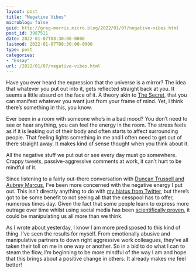 ```yaml
---
layout: post
title: "Negative Vibes"
microblog: false
guid: http://greg-morris.micro.blog/2022/01/07/negative-vibes.html
post_id: 3987511
date: 2022-01-07T08:30:00-0000
lastmod: 2022-01-07T08:30:00-0000
type: post
categories:
- "Essay"
url: /2022/01/07/negative-vibes.html
---
```

<p>Have you ever heard the expression that the universe is a mirror? The idea that whatever you put out into it, gets reflected straight back at you. It seems a little absurd on the face of it. A theory akin to <a href="https://www.thesecret.tv">The Secret</a>, that you can manifest whatever you want just from your frame of mind. Yet, I think there’s something in this, you know.</p><p>Ever been in a room with someone who’s in a bad mood? You don’t need to see or hear anything, you can feel the energy in the room. The stress feels as if it is leaking out of their body and often starts to affect surrounding people. That feeling lights something in me and I often need to get out of there straight away. It makes kind of sense thought when you think about it.</p><p>All the negative stuff we put out or see every day must go somewhere. Crappy tweets, passive-aggressive comments at work, it can’t hurt to be mindful of it.</p><p>Since listening to a fairly out-there conversation with <a href="https://www.duncantrussell.com/episodes/2021/12/10/meet-delic-live-with-aubrey-marcus-johnny-pemberton-and-vince-kadlubek">Duncan Trussell and Aubrey Marcus,</a> I’ve been more concerned with the negative energy I put out. This isn’t directly anything to do with <a href="https://gregmorris.co.uk/blog/goodbye-for-a-bit/">my hiatus from Twitter</a>, but there’s got to be some benefit to not seeing all that the cesspool has to offer, numerous times day. Given the fact that some people learn to express more outrage over time whilst using social media has been <a href="https://news.yale.edu/2021/08/13/likes-and-shares-teach-people-express-more-outrage-online">scientifically proven,</a> it could be manipulating us all more than we think.</p><p>As I wrote about yesterday, I know I am more predisposed to this kind of thing. I’ve seen the results for myself. From emotionally abusive and manipulative partners to down right aggressive work colleagues, they’ve all taken their toll on me in one way or another. So in a bid to do what I can to steam the flow, I’m beginning to be more mindful of the way I am and hope that this brings about a positive change in others. It already makes <em>me</em> feel better!</p>
